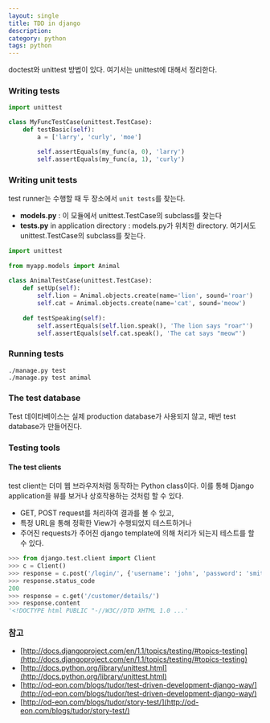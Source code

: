 ```yaml
---
layout: single
title: TDD in django
description: 
category: python
tags: python
---
```


doctest와 unittest 방법이 있다. 여기서는 unittest에 대해서 정리한다.

<!-- more -->

### Writing tests

```python
import unittest

class MyFuncTestCase(unittest.TestCase):
    def testBasic(self):
        a = ['larry', 'curly', 'moe']

        self.assertEquals(my_func(a, 0), 'larry')
        self.assertEquals(my_func(a, 1), 'curly')
```

### Writing unit tests

test runner는 수행할 때 두 장소에서 `unit tests`를 찾는다.

- **models.py** : 이 모듈에서 unittest.TestCase의 subclass를 찾는다
- **tests.py** in application directory : models.py가 위치한 directory. 여기서도 unittest.TestCase의 subclass를 찾는다.

```python
import unittest
  
from myapp.models import Animal
  
class AnimalTestCase(unittest.TestCase):
    def setUp(self):
        self.lion = Animal.objects.create(name='lion', sound='roar')
        self.cat = Animal.objects.create(name='cat', sound='meow')
  
    def testSpeaking(self):
        self.assertEquals(self.lion.speak(), 'The lion says "roar"')
        self.assertEquals(self.cat.speak(), 'The cat says "meow"')
```
		
### Running tests

	./manage.py test
	./manage.py test animal
	
### The test database

Test 데이타베이스는 실제 production database가 사용되지 않고, 매번 test database가 만들어진다.

### Testing tools

#### The test clients

test client는 더미 웹 브라우저처럼 동작하는 Python class이다. 이를 통해 Django application을 뷰를 보거나 상호작용하는 것처럼 할 수 있다.

- GET, POST request를 처리하여 결과를 볼 수 있고,
- 특정 URL을 통해 정확한 View가 수행되었지 테스트하거나
- 주어진 requests가 주어진 django template에 의해 처리가 되는지 테스트를 할 수 있다.

```python
>>> from django.test.client import Client
>>> c = Client()
>>> response = c.post('/login/', {'username': 'john', 'password': 'smith'})
>>> response.status_code
200
>>> response = c.get('/customer/details/')
>>> response.content
'<!DOCTYPE html PUBLIC "-//W3C//DTD XHTML 1.0 ...'
```

### 참고

- [http://docs.djangoproject.com/en/1.1/topics/testing/#topics-testing](http://docs.djangoproject.com/en/1.1/topics/testing/#topics-testing)
- [http://docs.python.org/library/unittest.html](http://docs.python.org/library/unittest.html)
- [http://od-eon.com/blogs/tudor/test-driven-development-django-way/](http://od-eon.com/blogs/tudor/test-driven-development-django-way/)
- [http://od-eon.com/blogs/tudor/story-test/](http://od-eon.com/blogs/tudor/story-test/)